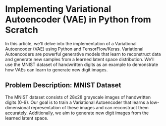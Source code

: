 # Implementing Variational Autoencoder (VAE) in Python from Scratch
In this article, we'll delve into the implementation of a Variational Autoencoder (VAE) using Python and TensorFlow/Keras. Variational Autoencoders are powerful generative models that learn to reconstruct data and generate new samples from a learned latent space distribution. We'll use the MNIST dataset of handwritten digits as an example to demonstrate how VAEs can learn to generate new digit images.

## Problem Description: MNIST Dataset
The MNIST dataset consists of 28x28 grayscale images of handwritten digits (0-9). Our goal is to train a Variational Autoencoder that learns a low-dimensional representation of these images and can reconstruct them accurately. Additionally, we aim to generate new digit images from the learned latent space.
